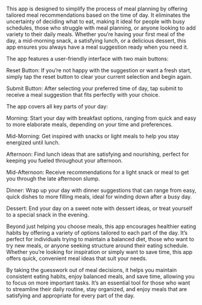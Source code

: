 This app is designed to simplify the process of meal planning by offering tailored meal recommendations based on the time of day. It eliminates the uncertainty of deciding what to eat, making it ideal for people with busy schedules, those who struggle with meal planning, or anyone looking to add variety to their daily meals. Whether you’re having your first meal of the day, a mid-morning snack, a satisfying lunch, or a delicious dessert, this app ensures you always have a meal suggestion ready when you need it.

The app features a user-friendly interface with two main buttons:

Reset Button: If you’re not happy with the suggestion or want a fresh start, simply tap the reset button to clear your current selection and begin again.

Submit Button: After selecting your preferred time of day, tap submit to receive a meal suggestion that fits perfectly with your choice.

The app covers all key parts of your day:

Morning: Start your day with breakfast options, ranging from quick and easy to more elaborate meals, depending on your time and preferences.

Mid-Morning: Get inspired with snacks or light meals to help you stay energized until lunch.

Afternoon: Find lunch ideas that are satisfying and nourishing, perfect for keeping you fueled throughout your afternoon.

Mid-Afternoon: Receive recommendations for a light snack or meal to get you through the late afternoon slump.

Dinner: Wrap up your day with dinner suggestions that can range from easy, quick dishes to more filling meals, ideal for winding down after a busy day.

Dessert: End your day on a sweet note with dessert ideas, or treat yourself to a special snack in the evening.

Beyond just helping you choose meals, this app encourages healthier eating habits by offering a variety of options tailored to each part of the day. It’s perfect for individuals trying to maintain a balanced diet, those who want to try new meals, or anyone seeking structure around their eating schedule. Whether you’re looking for inspiration or simply want to save time, this app offers quick, convenient meal ideas that suit your needs.

By taking the guesswork out of meal decisions, it helps you maintain consistent eating habits, enjoy balanced meals, and save time, allowing you to focus on more important tasks. It’s an essential tool for those who want to streamline their daily routine, stay organized, and enjoy meals that are satisfying and appropriate for every part of the day.

